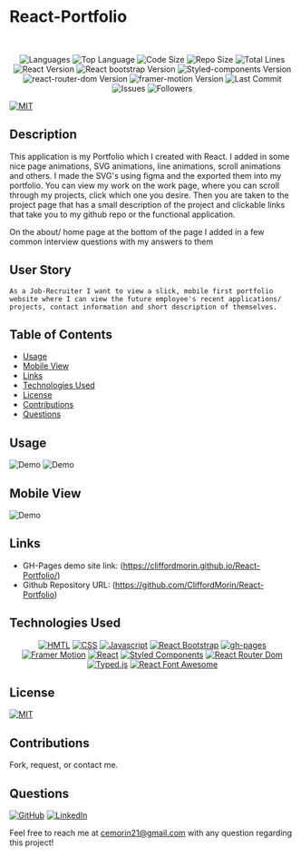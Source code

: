 # React-Portfolio

</br>
<p align="center">
    <img src="https://img.shields.io/github/languages/count/CliffordMorin/React-Portfolio?style=plastic" alt="Languages" />
    <img src="https://img.shields.io/github/languages/top/CliffordMorin/React-Portfolio?style=plastic&labelColor=yellow" alt="Top Language" />
    <img src="https://img.shields.io/github/languages/code-size/CliffordMorin/React-Portfolio?style=plastic" alt="Code Size" />
    <img src="https://img.shields.io/github/repo-size/CliffordMorin/React-Portfolio?style=plastic" alt="Repo Size" />   
    <img src="https://img.shields.io/tokei/lines/github/CliffordMorin/React-Portfolio?style=plastic" alt="Total Lines" />
    <img src="https://img.shields.io/github/package-json/dependency-version/CliffordMorin/React-Portfolio/react?style=plastic" alt="React Version" />
    <img src="https://img.shields.io/github/package-json/dependency-version/CliffordMorin/React-Portfolio/react-bootstrap?style=plastic" alt="React bootstrap Version" />
    <img src="https://img.shields.io/github/package-json/dependency-version/CliffordMorin/React-Portfolio/styled-components?style=plastic" alt="Styled-components Version" />
     <img src="https://img.shields.io/github/package-json/dependency-version/CliffordMorin/React-Portfolio/react-router-dom?style=plastic" alt="react-router-dom Version" />
      <img src="https://img.shields.io/github/package-json/dependency-version/CliffordMorin/React-Portfolio/framer-motion?style=plastic" alt="framer-motion Version" />
    <img src="https://img.shields.io/github/last-commit/CliffordMorin/React-Portfolio?style=plastic" alt="Last Commit" />  
    <img src="https://img.shields.io/github/issues/CliffordMorin/React-Portfolio?style=plastic" alt="Issues" />  
    <img src="https://img.shields.io/github/followers/CliffordMorin?style=social" alt="Followers" />  
</p>

[![MIT](https://img.shields.io/badge/license-MIT-green?style=plastic)](https://github.com/git/git-scm.com/blob/main/MIT-LICENSE.txt)

## Description

This application is my Portfolio which I created with React. I added in some nice page animations, SVG animations, line animations, scroll animations and others. I made the SVG's using figma and the exported them into my portfolio. You can view my work on the work page, where you can scroll through my projects, click which one you desire. Then you are taken to the project page that has a small description of the project and clickable links that take you to my github repo or the functional application.

On the about/ home page at the bottom of the page I added in a few common interview questions with my answers to them

## User Story

```
As a Job-Recruiter I want to view a slick, mobile first portfolio website where I can view the future employee's recent applications/ projects, contact information and short description of themselves.
```

## Table of Contents

- [Usage](#usage)
- [Mobile View](#mobile-view)
- [Links](#links)
- [Technologies Used](#technologies-used)
- [License](#license)
- [Contributions](#contributions)
- [Questions](#questions)

## Usage

![Demo](src/img/demo1.gif)
![Demo](src/img/demo2.gif)

## Mobile View

![Demo](src/img/demo3.gif)

## Links

- GH-Pages demo site link: (https://cliffordmorin.github.io/React-Portfolio/)
- Github Repository URL: (https://github.com/CliffordMorin/React-Portfolio)

## Technologies Used

<p align="center">
    <a href="https://developer.mozilla.org/en-US/docs/Web/HTML"><img src="https://img.shields.io/badge/-HTML-orange?style=for-the-badge"  alt="HMTL" /></a>
    <a href="https://developer.mozilla.org/en-US/docs/Web/CSS"><img src="https://img.shields.io/badge/-CSS-blue?style=for-the-badge" alt="CSS" /></a>
    <a href="https://www.javascript.com/"><img src="https://img.shields.io/badge/-Javascript-yellow?style=for-the-badge" alt="Javascript" /></a>
    <a href="https://react-bootstrap.github.io/"><img src="https://img.shields.io/badge/-React%20Bootstrap-teal?style=for-the-badge" alt="React Bootstrap" /></a>
    <a href="https://www.npmjs.com/package/gh-pages"><img src="https://img.shields.io/badge/-ghpages-orange?style=for-the-badge" alt="gh-pages" /></a>
    <a href="https://www.framer.com/motion/"><img src="https://img.shields.io/badge/-Framer%20Motion-blueviolet?style=for-the-badge" alt="Framer Motion" /></a>
    <a href="https://reactjs.org/"><img src="https://img.shields.io/badge/-React-blue?style=for-the-badge" alt="React" /></a>
     <a href="https://styled-components.com/"><img src="https://img.shields.io/badge/-Styled%20Components-yellow?style=for-the-badge" alt="Styled Components" /></a>
      <a href="https://reactrouter.com/web/guides/quick-start"><img src="https://img.shields.io/badge/-React%20Router%20Dom-teal?style=for-the-badge" alt="React Router Dom" /></a>
      <a href="https://mattboldt.com/demos/typed-js/"><img src="https://img.shields.io/badge/-Typed.js-blueviolet?style=for-the-badge" alt="Typed.js" /></a>
      <a href="https://fontawesome.com/v5.15/how-to-use/on-the-web/using-with/react"><img src="https://img.shields.io/badge/-React%20Font%20Awesome-blue?style=for-the-badge" alt="React Font Awesome" /></a>
</p>

## License

[![MIT](https://img.shields.io/badge/license-MIT-green?style=plastic)](https://github.com/git/git-scm.com/blob/main/MIT-LICENSE.txt)

## Contributions

Fork, request, or contact me.

## Questions

[![GitHub](https://img.shields.io/badge/My%20GitHub-Click%20Me!-blueviolet?style=plastic&logo=GitHub)](https://github.com/CliffordMorin)
[![LinkedIn](https://img.shields.io/badge/My%20LinkedIn-Click%20Me!-grey?style=plastic&logo=LinkedIn&labelColor=blue)](https://www.linkedin.com/in/morin-clifford-129888a9/)

Feel free to reach me at cemorin21@gmail.com with any question regarding this project!
